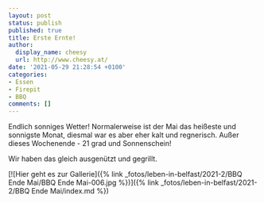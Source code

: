 ```yaml
---
layout: post
status: publish
published: true
title: Erste Ernte!
author:
  display_name: cheesy
  url: http://www.cheesy.at/
date: '2021-05-29 21:28:54 +0100'
categories:
- Essen
- Firepit
- BBQ
comments: []
---
```


<!-- Guide to Markdown: https://guides.github.com/features/mastering-markdown/ -->

Endlich sonniges Wetter! Normalerweise ist der Mai das heißeste und sonnigste Monat, diesmal war es aber eher kalt und regnerisch. Außer dieses Wochenende - 21 grad und Sonnenschein!

Wir haben das gleich ausgenützt und gegrillt.

[![Hier geht es zur Gallerie]({% link _fotos/leben-in-belfast/2021-2/BBQ Ende Mai/BBQ Ende Mai-006.jpg %})]({% link _fotos/leben-in-belfast/2021-2/BBQ Ende Mai/index.md %})